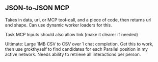 ## JSON-to-JSON MCP

Takes in data, url, or MCP tool-call, and a piece of code, then returns url and shape. Can use dynamic worker loaders for this.

Task MCP Inputs should also allow link (make it clearer if needed)

Ultimate: Large 1MB CSV to CSV over 1 chat completion. Get this to work, then use grokthyself to find candidates for each Parallel position in my active network. Needs ability to retrieve all interactions per person.
